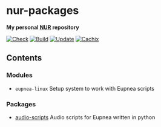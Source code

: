 # nur-packages

**My personal [NUR](https://github.com/nix-community/NUR) repository**

[![Check](https://github.com/infinitivewitch/nur-packages/actions/workflows/check.yml/badge.svg?branch=main)](https://github.com/infinitivewitch/nur-packages/actions/workflows/check.yml)
[![Build](https://github.com/infinitivewitch/nur-packages/actions/workflows/build.yml/badge.svg?branch=main)](https://github.com/infinitivewitch/nur-packages/actions/workflows/build.yml)
[![Update](https://github.com/infinitivewitch/nur-packages/actions/workflows/update.yml/badge.svg?branch=main)](https://github.com/infinitivewitch/nur-packages/actions/workflows/update.yml)
[![Cachix](https://img.shields.io/badge/cachix-infinitivewitch-blue.svg)](https://infinitivewitch.cachix.org)

## Contents

### Modules

- `eupnea-linux` Setup system to work with Eupnea scripts

### Packages

- [audio-scripts](https://github.com/eupnea-linux/audio-scripts) Audio scripts for Eupnea written in python
